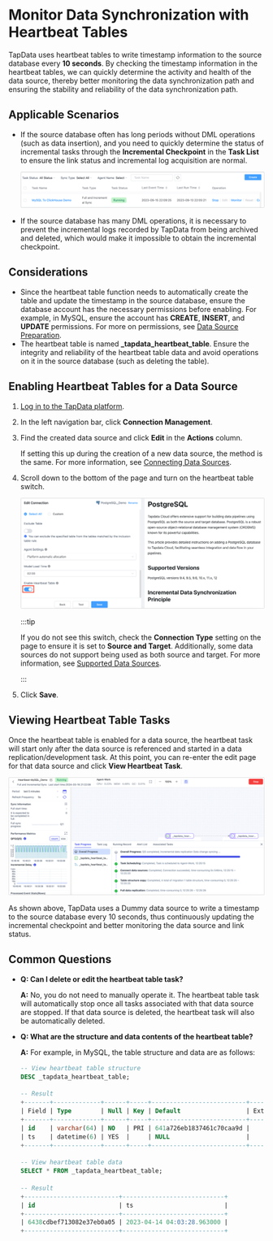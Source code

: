 # Monitor Data Synchronization with Heartbeat Tables


TapData uses heartbeat tables to write timestamp information to the source database every **10 seconds**. By checking the timestamp information in the heartbeat tables, we can quickly determine the activity and health of the data source, thereby better monitoring the data synchronization path and ensuring the stability and reliability of the data synchronization path.

## Applicable Scenarios

* If the source database often has long periods without DML operations (such as data insertion), and you need to quickly determine the status of incremental tasks through the **Incremental Checkpoint** in the **Task List** to ensure the link status and incremental log acquisition are normal.

  ![Incremental Checkpoint](../../images/incremental_check_point.png)

* If the source database has many DML operations, it is necessary to prevent the incremental logs recorded by TapData from being archived and deleted, which would make it impossible to obtain the incremental checkpoint.

## Considerations

* Since the heartbeat table function needs to automatically create the table and update the timestamp in the source database, ensure the database account has the necessary permissions before enabling. For example, in MySQL, ensure the account has **CREATE**, **INSERT**, and **UPDATE** permissions. For more on permissions, see [Data Source Preparation](../../connectors/README.md).
* The heartbeat table is named **_tapdata_heartbeat_table**. Ensure the integrity and reliability of the heartbeat table data and avoid operations on it in the source database (such as deleting the table).

## Enabling Heartbeat Tables for a Data Source

1. [Log in to the TapData platform](../../user-guide/log-in.md).

2. In the left navigation bar, click **Connection Management**.

3. Find the created data source and click **Edit** in the **Actions** column.

   If setting this up during the creation of a new data source, the method is the same. For more information, see [Connecting Data Sources](../../connectors/README.md).

4. Scroll down to the bottom of the page and turn on the heartbeat table switch.

   ![Enable Heartbeat Table](../../images/turn_on_heart_beat_table.png)

   :::tip

   If you do not see this switch, check the **Connection Type** setting on the page to ensure it is set to **Source and Target**. Additionally, some data sources do not support being used as both source and target. For more information, see [Supported Data Sources](../../connectors/supported-data-sources.md).

   :::

5. Click **Save**.

## Viewing Heartbeat Table Tasks

Once the heartbeat table is enabled for a data source, the heartbeat task will start only after the data source is referenced and started in a data replication/development task. At this point, you can re-enter the edit page for that data source and click **View Heartbeat Task**.

![Heartbeat Table Task](../../images/heart_beat_task.png)

As shown above, TapData uses a Dummy data source to write a timestamp to the source database every 10 seconds, thus continuously updating the incremental checkpoint and better monitoring the data source and link status.

## Common Questions

* **Q: Can I delete or edit the heartbeat table task?**

  **A:** No, you do not need to manually operate it. The heartbeat table task will automatically stop once all tasks associated with that data source are stopped. If that data source is deleted, the heartbeat task will also be automatically deleted.

* **Q: What are the structure and data contents of the heartbeat table?**

  **A:** For example, in MySQL, the table structure and data are as follows:

  ```sql
  -- View heartbeat table structure
  DESC _tapdata_heartbeat_table;
  
  -- Result
  +-------+-------------+------+-----+--------------------------+-------+
  | Field | Type        | Null | Key | Default                  | Extra |
  +-------+-------------+------+-----+--------------------------+-------+
  | id    | varchar(64) | NO   | PRI | 641a726eb1837461c70caa9d |       |
  | ts    | datetime(6) | YES  |     | NULL                     |       |
  +-------+-------------+------+-----+--------------------------+-------+
  
  -- View heartbeat table data
  SELECT * FROM _tapdata_heartbeat_table;
  
  -- Result
  +--------------------------+----------------------------+
  | id                       | ts                         |
  +--------------------------+----------------------------+
  | 6438cdbef713082e37eb0a05 | 2023-04-14 04:03:28.963000 |
  +--------------------------+----------------------------+
  ```